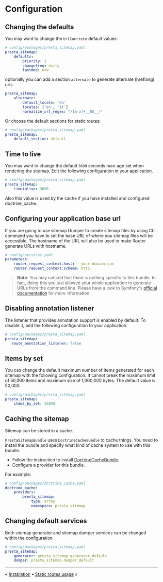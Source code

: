 # Configuration

## Changing the defaults

You may want to change the `UrlConcrete` default values:

```yaml
# config/packages/presta_sitemap.yaml
presta_sitemap:
    defaults:
        priority: 1
        changefreq: daily
        lastmod: now
```

optionally you can add a section `alternate` to generate alternate (hreflang) urls

```yaml
presta_sitemap:
    alternate:
        default_locale: 'en'
        locales: ['en', 'it']
        normalize_url_regex: "/[a-z]+__RG__/"
```

Or choose the default sections for static routes:

```yaml
# config/packages/presta_sitemap.yaml
presta_sitemap:
    default_section: default
```

## Time to live

You may want to change the default `3600` seconds max-age set when rendering the
sitemap. Edit the following configuration in your application.

```yaml
# config/packages/presta_sitemap.yaml
presta_sitemap:
    timetolive: 3600
```

Also this value is used by the cache if you have installed and configured doctrine_cache.


## Configuring your application base url

If you are going to use sitemap Dumper to create sitemap files by using CLI command
you have to set the base URL of where you sitemap files will be accessible. The hostname
of the URL will also be used to make Router generate URLs with hostname.

```yaml
# config/services.yaml
parameters:
    router.request_context.host:   your-domain.com
    router.request_context.scheme: http
```

> **Note:** You may noticed that there is nothing specific to this bundle.
> In fact, doing this you just allowed your whole application to generate URLs from the command line.
> Please have a look to Symfony's [official documentation](https://symfony.com/doc/current/console/request_context.html) 
> for more information.


## Disabling annotation listener

The listener that provides annotation support is enabled by default.
To disable it, add the following configuration to your application.

```yaml
# config/packages/presta_sitemap.yaml
presta_sitemap:
   route_annotation_listener: false
```


## Items by set

You can change the default maximum number of items generated for each sitemap
with the following configuration. It cannot break the maximum limit of
50,000 items and maximum size of 1,000,000 bytes. The default value is 50,000.

```yaml
# config/packages/presta_sitemap.yaml
presta_sitemap:
    items_by_set: 50000
```


## Caching the sitemap

Sitemap can be stored in a cache.

`PrestaSitemapBundle` uses `DoctrineCacheBundle` to cache things.
You need to install the bundle and specify what kind of cache system to use with this bundle.

 * Follow the instruction to install [DoctrineCacheBundle](http://packagist.org/packages/doctrine/doctrine-cache-bundle).
 * Configure a provider for this bundle.

For example:

```yaml
# config/packages/doctrine_cache.yaml
doctrine_cache:
    providers:
        presta_sitemap:
            type: array
            namespace: presta_sitemap
```


## Changing default services

Both sitemap generator and sitemap dumper services can be changed within the configuration.

```yaml
# config/packages/presta_sitemap.yaml
presta_sitemap:
    generator: presta_sitemap.generator_default
    dumper: presta_sitemap.dumper_default
```


---

« [Installation](1-installation.md) • [Static routes usage](3-static-routes-usage.md) »
